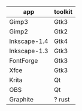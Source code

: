 | app          | toolkit |
| ------------ | ------- |
| Gimp3        | Gtk3    |
| Gimp2        | Gtk2    |
| Inkscape-1.4 | Gtk4    |
| Inkscape-1.3 | Gtk3    |
| FontForge    | Gtk3    |
| Xfce         | Gtk3    |
| Krita        | Qt      |
| OBS          | Qt      |
| Graphite     | ? rust  |
